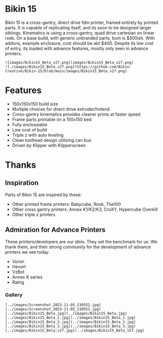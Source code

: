 # Bikin 15

Bikin 15 is a cross-gantry, direct drive fdm printer, framed entirely by printed parts. It is capable of replicating itself, and its soon to be designed larger siblings. Kinematics is using a cross-gantry, quad drive cartesian on linear rods. On a base build, with generic unbranded parts, bom is $300ish. With addons, example enclosure, cost should be abt $400. Despite its low cost of entry, its loaded with advance features, mostly only seen in advance printers.

```
![images/Bikin15_Beta_v27.png](images/Bikin15_Beta_v27.png)
![./images/Bikin15_Beta_v27.png](https://github.com/Bikin-Creative/Bikin-15/blob/main/images/Bikin15_Beta_v27.png)
```

# Features

* 150x150x150 build size
* Multiple choices for direct drive extruder/hotend
* Cross-gantry kinematics provides cleaner prints at faster speed
* Frame parts printable on a 150x150 bed
* Fully encloseable
* Low cost of build
* Triple z with auto leveling
* Clean toolhead design utilizing can bus
* Driven by Klipper with Klipperscreen

# Thanks

## Inspiration

Parts of Bikin 15 are inspired by these:

* Other printed frame printers: Babycube, Rook, The100
* Other cross gantry printers: Annex K1/K2/K3, CroXY, Hypercube Overkill
* Other triple z printers

## Admiration for Advance Printers

These printers/developers are our idols. They set the benchmark for us. We thank them, and their strong community for the development of advance printers we see today.

* Voron
* Hevort
* VzBot
* Annex K series
* Ratrig

### Gallery

```
[../images/Screenshot_2023-11-05_210552.jpg](../images/Screenshot_2023-11-05_210552.jpg)
[../images/Bikin15_Beta.jpg](../images/Bikin15_Beta.jpg)
[../images/Bikin15_Beta_1.jpg](../images/Bikin15_Beta_1.jpg)
[../images/Bikin15_Beta_2.jpg](../images/Bikin15_Beta_2.jpg)
[../images/Bikin15_Beta_3.jpg](../images/Bikin15_Beta_3.jpg)
[../images/Bikin15_Beta_v27.jpg](../images/Bikin15_Beta_v27.jpg)
```
